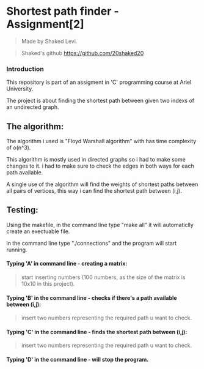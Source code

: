 # Shortest path finder - Assignment[2] 

> Made by Shaked Levi.

>Shaked's github https://github.com/20shaked20

### Introduction
This repository is part of an assigment in 'C' programming course at Ariel University.
>
The project is about finding the shortest path between given two indexs of an undirected graph.

## The algorithm:
The algorithm i used is "Floyd Warshall algorithm" with has time complexity of o(n^3).
>
This algorithm is mostly used in directed graphs so i had to make some changes to it. i had to make sure to check the edges in both ways for each path available.
>
A single use of the algorithm will find the weights of shortest paths between all pairs of vertices, this way i can find the shortest path between (i,j).
>

>
## Testing:
Using the makefile, in the command line type "make all" it will automaticlly create an exectuable file.
>
in the command line type "./connections" and the program will start running.
>
#### Typing 'A' in command line - creating a matrix:
>
>start inserting numbers (100 numbers, as the size of the matrix is 10x10 in this project).
>
#### Typing 'B' in the command line - checks if there's a path available between (i,j):
>
>insert two numbers representing the required path u want to check.
>
#### Typing 'C' in the command line - finds the shortest path between (i,j):
>
>insert two numbers representing the required path u want to check.
>
#### Typing 'D' in the command line - will stop the program.
